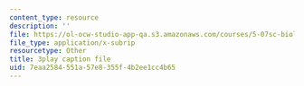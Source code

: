 ```yaml
---
content_type: resource
description: ''
file: https://ol-ocw-studio-app-qa.s3.amazonaws.com/courses/5-07sc-biological-chemistry-i-fall-2013/7eaa2584551a57e8355f4b2ee1cc4b65_ojvz7pVVZ-o.srt
file_type: application/x-subrip
resourcetype: Other
title: 3play caption file
uid: 7eaa2584-551a-57e8-355f-4b2ee1cc4b65
---
```

